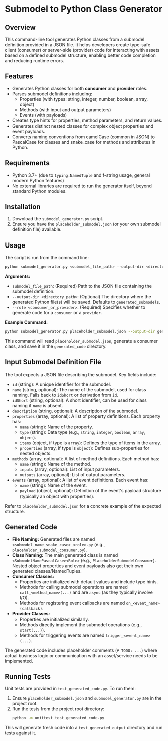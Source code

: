 # Submodel to Python Class Generator

## Overview

This command-line tool generates Python classes from a submodel definition provided in a JSON file. It helps developers create type-safe client (consumer) or server-side (provider) code for interacting with assets based on a defined submodel structure, enabling better code completion and reducing runtime errors.

## Features

*   Generates Python classes for both **consumer** and **provider** roles.
*   Parses submodel definitions including:
    *   Properties (with types: string, integer, number, boolean, array, object)
    *   Methods (with input and output parameters)
    *   Events (with payloads)
*   Creates type hints for properties, method parameters, and return values.
*   Generates distinct nested classes for complex object properties and event payloads.
*   Converts naming conventions from camelCase (common in JSON) to PascalCase for classes and snake\_case for methods and attributes in Python.

## Requirements

*   Python 3.7+ (due to `typing.NamedTuple` and f-string usage, general modern Python features)
*   No external libraries are required to run the generator itself, beyond standard Python modules.

## Installation

1.  Download the `submodel_generator.py` script.
2.  Ensure you have the `placeholder_submodel.json` (or your own submodel definition file) available.

## Usage

The script is run from the command line:

```bash
python submodel_generator.py <submodel_file_path> --output-dir <directory_path> --role <consumer_or_provider>
```

**Arguments:**

*   `submodel_file_path`: (Required) Path to the JSON file containing the submodel definition.
*   `--output-dir <directory_path>`: (Optional) The directory where the generated Python file(s) will be saved. Defaults to `generated_submodels`.
*   `--role <consumer_or_provider>`: (Required) Specifies whether to generate code for a `consumer` or a `provider`.

**Example Command:**

```bash
python submodel_generator.py placeholder_submodel.json --output-dir generated_code --role consumer
```
This command will read `placeholder_submodel.json`, generate a consumer class, and save it in the `generated_code` directory.

## Input Submodel Definition File

The tool expects a JSON file describing the submodel. Key fields include:

*   `id` (string): A unique identifier for the submodel.
*   `name` (string, optional): The name of the submodel, used for class naming. Falls back to `idShort` or derivation from `id`.
*   `idShort` (string, optional): A short identifier, can be used for class naming if `name` is absent.
*   `description` (string, optional): A description of the submodel.
*   `properties` (array, optional): A list of property definitions. Each property has:
    *   `name` (string): Name of the property.
    *   `type` (string): Data type (e.g., `string`, `integer`, `boolean`, `array`, `object`).
    *   `items` (object, if type is `array`): Defines the type of items in the array.
    *   `properties` (array, if type is `object`): Defines sub-properties for nested objects.
*   `methods` (array, optional): A list of method definitions. Each method has:
    *   `name` (string): Name of the method.
    *   `inputs` (array, optional): List of input parameters.
    *   `outputs` (array, optional): List of output parameters.
*   `events` (array, optional): A list of event definitions. Each event has:
    *   `name` (string): Name of the event.
    *   `payload` (object, optional): Definition of the event's payload structure (typically an object with properties).

Refer to `placeholder_submodel.json` for a concrete example of the expected structure.

## Generated Code

*   **File Naming:** Generated files are named `<submodel_name_snake_case>_<role>.py` (e.g., `placeholder_submodel_consumer.py`).
*   **Class Naming:** The main generated class is named `<SubmodelNamePascalCase><Role>` (e.g., `PlaceholderSubmodelConsumer`). Nested object properties and event payloads also get their own generated classes/NamedTuples.
*   **Consumer Classes:**
    *   Properties are initialized with default values and include type hints.
    *   Methods for calling submodel operations are named `call_<method_name>(...)` and are `async` (as they typically involve I/O).
    *   Methods for registering event callbacks are named `on_<event_name>(callback)`.
*   **Provider Classes:**
    *   Properties are initialized similarly.
    *   Methods directly implement the submodel operations (e.g., `start(...)`).
    *   Methods for triggering events are named `trigger_<event_name>(...)`.

The generated code includes placeholder comments (`# TODO: ...`) where actual business logic or communication with an asset/service needs to be implemented.

## Running Tests

Unit tests are provided in `test_generated_code.py`. To run them:

1.  Ensure `placeholder_submodel.json` and `submodel_generator.py` are in the project root.
2.  Run the tests from the project root directory:
    ```bash
    python -m unittest test_generated_code.py
    ```

This will generate fresh code into a `test_generated_output` directory and run tests against it.

```
